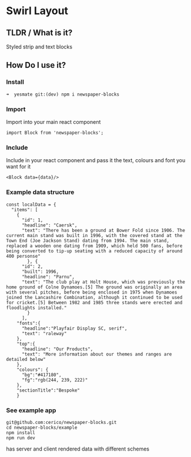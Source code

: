 # Swirl Layout

## TLDR / What is it?

Styled strip and text blocks

## How Do I use it?

### Install

```
➜  yesmate git:(dev) npm i newspaper-blocks
```

### Import

Import into your main react component

```
import Block from 'newspaper-blocks';
```

### Include

Include in your react component and pass it the text, colours and font you want for it

```
<Block data={data}/>
```

### Example data structure

```
const localData = {
  "items": [
    {
      "id": 1,
      "headline": "Caersk",
      "text": "There has been a ground at Bower Fold since 1906. The current main stand was built in 1996, with the covered stand at the Town End (Joe Jackson Stand) dating from 1994. The main stand, replaced a wooden one dating from 1909, which held 500 fans, before being converted to tip-up seating with a reduced capacity of around 400 personse"
        }, {
      "id": 2,
      "built": 1996,
      "headline": "Parnu",
      "text": "The club play at Holt House, which was previously the home ground of Colne Dynamoes.[5] The ground was originally an area with several pitches, before being enclosed in 1975 when Dynamoes joined the Lancashire Combination, although it continued to be used for cricket.[5] Between 1982 and 1985 three stands were erected and floodlights installed."
        }
      ],
    "fonts":{
      "headline":"Playfair Display SC, serif",
      "text": "raleway"
    },
    "top":{
      "headline": "Our Products",
      "text": "More information about our themes and ranges are detailed below"
    },
    "colours": {
      "bg":"#417180",
      "fg":"rgb(244, 239, 222)"
    },
    "sectionTitle":"Bespoke"
    }
```

### See example app

```
git@github.com:cerico/newspaper-blocks.git
cd newspaper-blocks/example
npm install
npm run dev
```

has server and client rendered data with different schemes